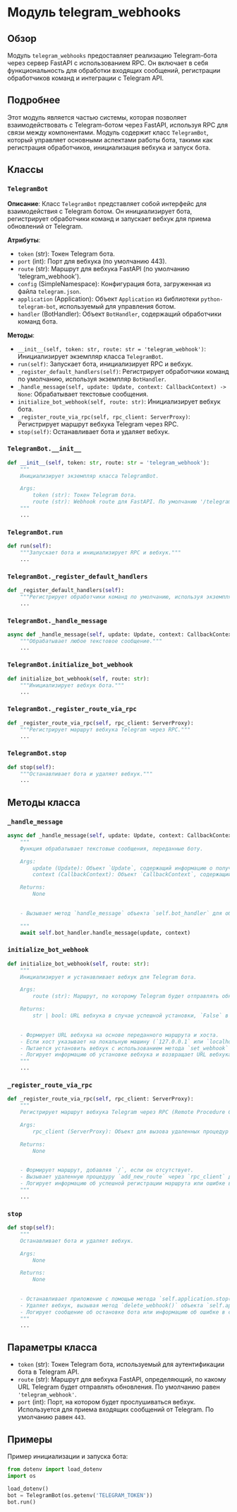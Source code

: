 # Модуль telegram_webhooks

## Обзор

Модуль `telegram_webhooks` предоставляет реализацию Telegram-бота через сервер FastAPI с использованием RPC. Он включает в себя функциональность для обработки входящих сообщений, регистрации обработчиков команд и интеграции с Telegram API.

## Подробнее

Этот модуль является частью системы, которая позволяет взаимодействовать с Telegram-ботом через FastAPI, используя RPC для связи между компонентами. Модуль содержит класс `TelegramBot`, который управляет основными аспектами работы бота, такими как регистрация обработчиков, инициализация вебхука и запуск бота.

## Классы

### `TelegramBot`

**Описание**: Класс `TelegramBot` представляет собой интерфейс для взаимодействия с Telegram ботом. Он инициализирует бота, регистрирует обработчики команд и запускает вебхук для приема обновлений от Telegram.

**Атрибуты**:

- `token` (str): Токен Telegram бота.
- `port` (int): Порт для вебхука (по умолчанию 443).
- `route` (str): Маршрут для вебхука FastAPI (по умолчанию 'telegram_webhook').
- `config` (SimpleNamespace): Конфигурация бота, загруженная из файла `telegram.json`.
- `application` (Application): Объект `Application` из библиотеки `python-telegram-bot`, используемый для управления ботом.
- `handler` (BotHandler): Объект `BotHandler`, содержащий обработчики команд бота.

**Методы**:

- `__init__(self, token: str, route: str = 'telegram_webhook')`: Инициализирует экземпляр класса `TelegramBot`.
- `run(self)`: Запускает бота, инициализирует RPC и вебхук.
- `_register_default_handlers(self)`: Регистрирует обработчики команд по умолчанию, используя экземпляр `BotHandler`.
- `_handle_message(self, update: Update, context: CallbackContext) -> None`: Обрабатывает текстовые сообщения.
- `initialize_bot_webhook(self, route: str)`: Инициализирует вебхук бота.
- `_register_route_via_rpc(self, rpc_client: ServerProxy)`: Регистрирует маршрут вебхука Telegram через RPC.
- `stop(self)`: Останавливает бота и удаляет вебхук.

### `TelegramBot.__init__`

```python
def __init__(self, token: str, route: str = 'telegram_webhook'):
    """
    Инициализирует экземпляр класса TelegramBot.

    Args:
        token (str): Токен Telegram бота.
        route (str): Webhook route для FastAPI. По умолчанию '/telegram_webhook'.
    """
    ...
```

### `TelegramBot.run`

```python
def run(self):
    """Запускает бота и инициализирует RPC и вебхук."""
    ...
```

### `TelegramBot._register_default_handlers`

```python
def _register_default_handlers(self):
    """Регистрирует обработчики команд по умолчанию, используя экземпляр BotHandler."""
    ...
```

### `TelegramBot._handle_message`

```python
async def _handle_message(self, update: Update, context: CallbackContext) -> None:
    """Обрабатывает любое текстовое сообщение."""
    ...
```

### `TelegramBot.initialize_bot_webhook`

```python
def initialize_bot_webhook(self, route: str):
    """Инициализирует вебхук бота."""
    ...
```

### `TelegramBot._register_route_via_rpc`

```python
def _register_route_via_rpc(self, rpc_client: ServerProxy):
    """Регистрирует маршрут вебхука Telegram через RPC."""
    ...
```

### `TelegramBot.stop`

```python
def stop(self):
    """Останавливает бота и удаляет вебхук."""
    ...
```

## Методы класса

### `_handle_message`

```python
async def _handle_message(self, update: Update, context: CallbackContext) -> None:
    """
    Функция обрабатывает текстовые сообщения, переданные боту.

    Args:
        update (Update): Объект `Update`, содержащий информацию о полученном обновлении от Telegram.
        context (CallbackContext): Объект `CallbackContext`, содержащий информацию о контексте обработки обновления.

    Returns:
        None

    
    - Вызывает метод `handle_message` объекта `self.bot_handler` для обработки полученного сообщения.

    """
    await self.bot_handler.handle_message(update, context)
```

### `initialize_bot_webhook`

```python
def initialize_bot_webhook(self, route: str):
    """
    Инициализирует и устанавливает вебхук для Telegram бота.

    Args:
        route (str): Маршрут, по которому Telegram будет отправлять обновления.

    Returns:
        str | bool: URL вебхука в случае успешной установки, `False` в случае ошибки.

    
    - Формирует URL вебхука на основе переданного маршрута и хоста.
    - Если хост указывает на локальную машину (`127.0.0.1` или `localhost`), использует `ngrok` для создания публичного URL.
    - Пытается установить вебхук с использованием метода `set_webhook` объекта `self.application.bot`.
    - Логирует информацию об установке вебхука и возвращает URL вебхука в случае успеха или `False` в случае ошибки.
    """
    ...
```

### `_register_route_via_rpc`

```python
def _register_route_via_rpc(self, rpc_client: ServerProxy):
    """
    Регистрирует маршрут вебхука Telegram через RPC (Remote Procedure Call).

    Args:
        rpc_client (ServerProxy): Объект для вызова удаленных процедур через RPC.

    Returns:
        None

    
    - Формирует маршрут, добавляя `/`, если он отсутствует.
    - Вызывает удаленную процедуру `add_new_route` через `rpc_client` для регистрации маршрута.
    - Логирует информацию об успешной регистрации маршрута или ошибке в случае неудачи.
    """
    ...
```

### `stop`

```python
def stop(self):
    """
    Останавливает бота и удаляет вебхук.

    Args:
        None

    Returns:
        None

    
    - Останавливает приложение с помощью метода `self.application.stop()`.
    - Удаляет вебхук, вызывая метод `delete_webhook()` объекта `self.application.bot`.
    - Логирует сообщение об остановке бота или информацию об ошибке в случае неудачи.
    """
    ...
```

## Параметры класса

- `token` (str): Токен Telegram бота, используемый для аутентификации бота в Telegram API.
- `route` (str): Маршрут для вебхука FastAPI, определяющий, по какому URL Telegram будет отправлять обновления. По умолчанию равен `'telegram_webhook'`.
- `port` (int): Порт, на котором будет прослушиваться вебхук. Используется для приема входящих сообщений от Telegram. По умолчанию равен `443`.

## Примеры

Пример инициализации и запуска бота:

```python
from dotenv import load_dotenv
import os

load_dotenv()
bot = TelegramBot(os.getenv('TELEGRAM_TOKEN'))
bot.run()